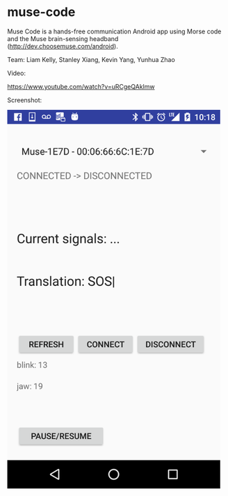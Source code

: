 # muse-code

Muse Code is a hands-free communication Android app using Morse code and the Muse brain-sensing headband (http://dev.choosemuse.com/android).

Team: Liam Kelly, Stanley Xiang, Kevin Yang, Yunhua Zhao

Video:

https://www.youtube.com/watch?v=uRCgeQAklmw

Screenshot:

<img src="muse-code-screen.png" width="490"/>
